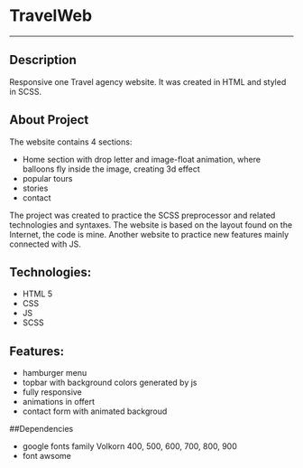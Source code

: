 # TravelWeb
-------------------------

## Description
Responsive one Travel agency website. It was created in HTML and styled in SCSS.

## About Project 
The website contains 4 sections: 
  - Home section with drop letter and image-float animation, where balloons fly inside the image, creating 3d effect
  - popular tours
  - stories
  - contact

The project was created to practice the SCSS preprocessor and related technologies and syntaxes. 
The website is based on the layout found on the Internet,  the code is mine. 
Another website to practice new features mainly connected with JS.

## Technologies:
* HTML 5
* CSS
* JS
* SCSS

## Features:
* hamburger menu 
* topbar with background colors generated by js
* fully responsive
* animations in offert
* contact form with animated backgroud

##Dependencies
* google fonts family Volkorn 400, 500, 600, 700, 800, 900 
* font awsome
